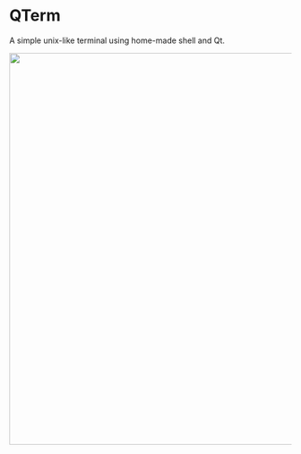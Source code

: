 # QTerm
A simple unix-like terminal using home-made shell and Qt.

<img src="/pics/pic.png" width="700" hegiht="500" align=center />
